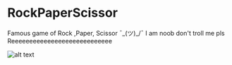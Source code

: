 # RockPaperScissor
Famous game of Rock ,Paper, Scissor ¯\_(ツ)_/¯
I am noob don't troll me pls 
Reeeeeeeeeeeeeeeeeeeeeeeeeeee

![alt text](https://media.tenor.com/images/7ae30eb08670f417b3b5d4cfce370dcb/tenor.gif)

